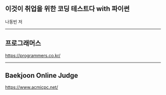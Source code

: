 ## 이것이 취업을 위한 코딩 테스트다 with 파이썬  
나동빈 저<hr>
## 프로그래머스
https://programmers.co.kr/<hr>
## Baekjoon Online Judge
https://www.acmicpc.net/

